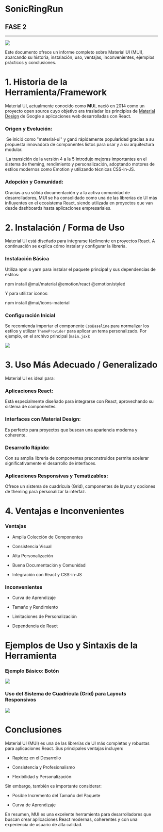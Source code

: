 # SonicRingRun

## FASE 2
* * * * *

![](https://lh7-rt.googleusercontent.com/docsz/AD_4nXcCb7qEz-XUP3BpAK8ZIPkobAcUBrPwEtN3dt3Fz-o4CZY2XSGypJf-QMZ8OTQPWK5yCS6ma3Pahw8K_yrB4kUmcB1XX9sMHQHTiR7yJ9H3smDz8mTNLFnNrHLQ0WH45SrTKpfp?key=RFmgSXqFm1cevPFGde08CbG4)

Este documento ofrece un informe completo sobre Material UI (MUI), abarcando su historia, instalación, uso, ventajas, inconvenientes, ejemplos prácticos y conclusiones.

1\. Historia de la Herramienta/Framework
========================================

Material UI, actualmente conocido como **MUI**, nació en 2014 como un proyecto open source cuyo objetivo era trasladar los principios de [Material Design](https://material.io/) de Google a aplicaciones web desarrolladas con React.

### Origen y Evolución:

 Se inició como "material-ui" y ganó rápidamente popularidad gracias a su propuesta innovadora de componentes listos para usar y a su arquitectura modular.

 La transición de la versión 4 a la 5 introdujo mejoras importantes en el sistema de theming, rendimiento y personalización, adoptando motores de estilos modernos como Emotion y utilizando técnicas CSS-in-JS.

### Adopción y Comunidad:

Gracias a su sólida documentación y a la activa comunidad de desarrolladores, MUI se ha consolidado como una de las librerías de UI más influyentes en el ecosistema React, siendo utilizada en proyectos que van desde dashboards hasta aplicaciones empresariales.

2\. Instalación / Forma de Uso
==============================

Material UI está diseñado para integrarse fácilmente en proyectos React. A continuación se explica cómo instalar y configurar la librería.

### Instalación Básica

Utiliza npm o yarn para instalar el paquete principal y sus dependencias de estilos:

npm install @mui/material @emotion/react @emotion/styled

Y para utilizar iconos:

npm install @mui/icons-material

### Configuración Inicial

Se recomienda importar el componente `CssBaseline` para normalizar los estilos y utilizar `ThemeProvider` para aplicar un tema personalizado. Por ejemplo, en el archivo principal (`main.jsx`):

![](https://lh7-rt.googleusercontent.com/docsz/AD_4nXdIOiU7Y-CRywi_mBY8rjwmbBzbu2KNkc9QAliI8ju_uTvDVXcgZLclkIAEJ6UFKi8JspHpYlmJlkkhpDSL8q4LKERlwGTr4sGBdRNUu5elPpAgg1IUnMKjQTAV1Tx3hDwiTHrAIg?key=RFmgSXqFm1cevPFGde08CbG4)

3\. Uso Más Adecuado / Generalizado
===================================

Material UI es ideal para:

### Aplicaciones React:

Está especialmente diseñado para integrarse con React, aprovechando su sistema de componentes.

### Interfaces con Material Design:

Es perfecto para proyectos que buscan una apariencia moderna y coherente.

### Desarrollo Rápido:

Con su amplia librería de componentes preconstruidos permite acelerar significativamente el desarrollo de interfaces.

### Aplicaciones Responsivas y Tematizables:

Ofrece un sistema de cuadrícula (Grid), componentes de layout y opciones de theming para personalizar la interfaz.

4\. Ventajas e Inconvenientes
=============================

### Ventajas

-   Amplia Colección de Componentes

-   Consistencia Visual

-   Alta Personalización

-   Buena Documentación y Comunidad

-   Integración con React y CSS-in-JS

### Inconvenientes

-   Curva de Aprendizaje

-   Tamaño y Rendimiento

-   Limitaciones de Personalización

-   Dependencia de React

Ejemplos de Uso y Sintaxis de la Herramienta
============================================

### Ejemplo Básico: Botón

![](https://lh7-rt.googleusercontent.com/docsz/AD_4nXfNM78LAF6JW42G9d7iesCPX1bVMCqCbdJsplJrSCZ8Zc6lEsgp5a04FErJ31BkaaqZW0IN0FlrSi2h-3zFGAeZIclYQPcI6CASgZv3atsJd7qLQ7iPZgjKCPy4EkrhkVpKOZPBAA?key=RFmgSXqFm1cevPFGde08CbG4)

### Uso del Sistema de Cuadrícula (Grid) para Layouts Responsivos

![](https://lh7-rt.googleusercontent.com/docsz/AD_4nXfAxKduusAxmfw-jsClE-CkRmvWj557rtawneaKx6XFNZjXiKSHuk3Waj3OEqw3m9nEho4tacEFoQFUX_27Y2k9Jz79QvoexhHAc5Ra9jTOlWm9SV7FPPA-vEk9jMF-4kygEHhCHQ?key=RFmgSXqFm1cevPFGde08CbG4)

Conclusiones
============

Material UI (MUI) es una de las librerías de UI más completas y robustas para aplicaciones React. Sus principales ventajas incluyen:

-   Rapidez en el Desarrollo

-   Consistencia y Profesionalismo

-   Flexibilidad y Personalización

Sin embargo, también es importante considerar:

-   Posible Incremento del Tamaño del Paquete

-   Curva de Aprendizaje

En resumen, MUI es una excelente herramienta para desarrolladores que buscan crear aplicaciones React modernas, coherentes y con una experiencia de usuario de alta calidad.
